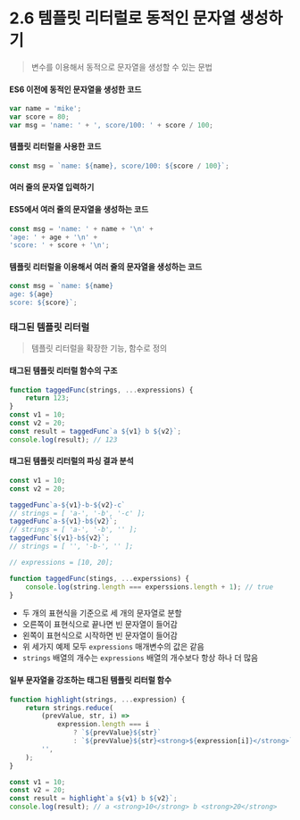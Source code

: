 # 2.6 템플릿 리터럴로 동적인 문자열 생성하기
> 변수를 이용해서 동적으로 문자열을 생성할 수 있는 문법

#### ES6 이전에 동적인 문자열을 생성한 코드
```js
var name = 'mike';
var score = 80;
var msg = 'name: ' + ', score/100: ' + score / 100;
```

#### 템플릿 리터럴을 사용한 코드
```js
const msg = `name: ${name}, score/100: ${score / 100}`;
```

#### 여러 줄의 문자열 입력하기
#### ES5에서 여러 줄의 문자열을 생성하는 코드
```js
const msg = 'name: ' + name + '\n' +
'age: ' + age + '\n' +
'score: ' + score + '\n';
```

#### 템플릿 리터럴을 이용해서 여러 줄의 문자열을 생성하는 코드
```js
const msg = `name: ${name}
age: ${age}
score: ${score}`;
```

### 태그된 템플릿 리터럴
> 템플릿 리터럴을 확장한 기능, 함수로 정의

#### 태그된 템플릿 리터럴 함수의 구조
```js
function taggedFunc(strings, ...expressions) {
    return 123;
}
const v1 = 10;
const v2 = 20;
const result = taggedFunc`a ${v1} b ${v2}`;
console.log(result); // 123
```

#### 태그된 템플릿 리터럴의 파싱 결과 분석
```js
const v1 = 10;
const v2 = 20;

taggedFunc`a-${v1}-b-${v2}-c`
// strings = [ 'a-', '-b', '-c' ];
taggedFunc`a-${v1}-b${v2}`;
// strings = [ 'a-', '-b', '' ];
taggedFunc`${v1}-b${v2}`;
// strings = [ '', '-b-', '' ];

// expressions = [10, 20];

function taggedFunc(stings, ...experssions) {
    console.log(string.length === experssions.length + 1); // true
}
```
- 두 개의 표현식을 기준으로 세 개의 문자열로 분할
- 오른쪽이 표현식으로 끝나면 빈 문자열이 들어감
- 왼쪽이 표현식으로 시작하면 빈 문자열이 들어감
- 위 세가지 예제 모두 `expressions` 매개변수의 값은 같음
- `strings` 배열의 개수는 `expressions` 배열의 개수보다 항상 하나 더 많음

#### 일부 문자열을 강조하는 태그된 템플릿 리터럴 함수
```js
function highlight(strings, ...expression) {
    return strings.reduce(
        (prevValue, str, i) =>
            expression.length === i
                ? `${prevValue}${str}`
                : `${prevValue}${str}<strong>${expression[i]}</strong>`,
        '',
    );
}

const v1 = 10;
const v2 = 20;
const result = highlight`a ${v1} b ${v2}`;
console.log(result); // a <strong>10</strong> b <strong>20</strong>
```

